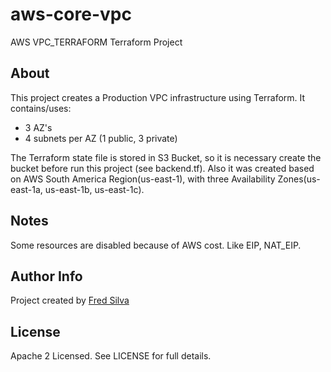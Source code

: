 # aws-core-vpc

AWS VPC_TERRAFORM Terraform Project


## About

This project creates a Production VPC infrastructure using Terraform.
It contains/uses:

- 3 AZ's
- 4 subnets per AZ (1 public, 3 private)

The Terraform state file is stored in S3 Bucket, so it is necessary create the bucket before run this project (see backend.tf).
Also it was created based on AWS South America Region(us-east-1), with three Availability Zones(us-east-1a, us-east-1b, us-east-1c).


## Notes

Some resources are disabled because of AWS cost. Like EIP, NAT_EIP.


## Author Info

Project created by [Fred Silva](https://github.com/fredsilvas)


## License

Apache 2 Licensed. See LICENSE for full details.